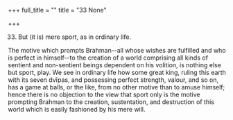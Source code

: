 +++
full_title = ""
title = "33 None"

+++


33. But (it is) mere sport, as in ordinary life.

The motive which prompts Brahman--all whose wishes are fulfilled and who is perfect in himself--to the creation of a world comprising all kinds of sentient and non-sentient beings dependent on his volition, is nothing else but sport, play. We see in ordinary life how some great king, ruling this earth with its seven dvīpas, and possessing perfect strength, valour, and so on, has a game at balls, or the like, from no other motive than to amuse himself; hence there is no objection to the view that sport only is the motive prompting Brahman to the creation, sustentation, and destruction of this world which is easily fashioned by his mere will.

